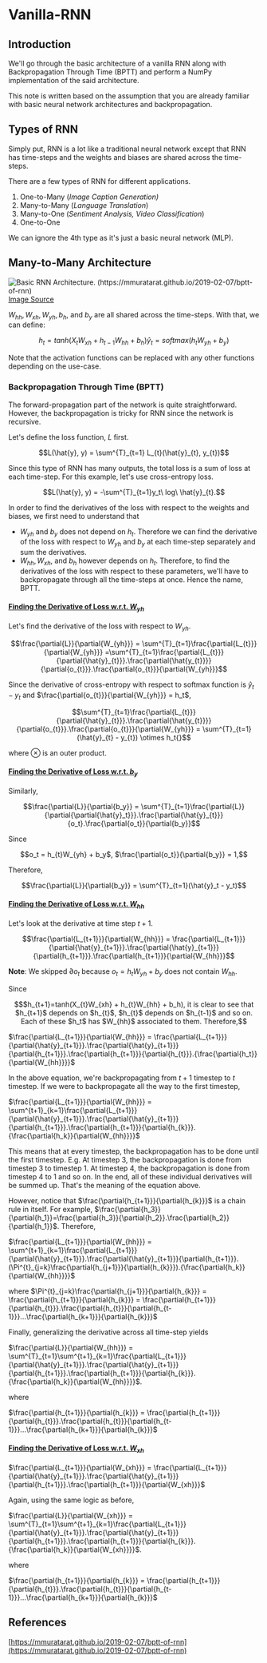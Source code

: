 ﻿# Vanilla-RNN

## Introduction
We'll go through the basic architecture of a vanilla RNN along with Backpropagation Through Time (BPTT) and perform a NumPy implementation of the said architecture.

This note is written based on the assumption that you are already familiar with basic neural network architectures and backpropagation.

## Types of RNN

Simply put, RNN is a lot like a traditional neural network except that RNN has time-steps and the weights and biases are shared across the time-steps. 

There are a few types of RNN for different applications.

 1. One-to-Many (*Image Caption Generation)*
 2. Many-to-Many (*Language Translation*)
 3. Many-to-One (*Sentiment Analysis, Video Classification*)
 4. One-to-One 

We can ignore the 4th type as it's just a basic neural network (MLP).

## Many-to-Many Architecture
![Basic RNN Architecture. (https://mmuratarat.github.io/2019-02-07/bptt-of-rnn) ](https://github.com/Ugenteraan/RNN-to-Transformers/blob/main/Vanilla-RNN/RNN_Arch.png) 		 [Image Source](https://mmuratarat.github.io/2019-02-07/bptt-of-rnn)

$W_{hh}, W_{xh}, W_{yh}, b_{h},$ and $b_{y}$ are all shared across the time-steps. With that, we can define:

```math
h_{t} = tanh(X_{t}W_{xh} + h_{t-1}W_{hh} + b_{h})
\hat{y}_{t} = softmax(h_tW_{yh} + b_y)
```

Note that the activation functions can be replaced with any other functions depending on the use-case.

### Backpropagation Through Time (BPTT)

The forward-propagation part of the network is quite straightforward. However, the backpropagation is tricky for RNN since the network is recursive. 

Let's define the loss function, $L$ first.

```math
L(\hat{y}, y) = \sum^{T}_{t=1} L_{t}(\hat{y}_{t}, y_{t})
```

Since this type of RNN has many outputs, the total loss is a sum of loss at each time-step. For this example, let's use cross-entropy loss.

```math
L(\hat{y}, y) = -\sum^{T}_{t=1}y_t\  log\ \hat{y}_{t}.
```

In order to find the derivatives of the loss with respect to the weights and biases, we first need to understand that

 - $W_{yh}$ and $b_y$ does not depend on $h_t$. Therefore we can find the derivative of the loss with respect to $W_{yh}$ and $b_y$ at each time-step separately and sum the derivatives.
 - $W_{hh}, W_{xh},$ and $b_{h}$ however depends on $h_{t}$. Therefore, to find the derivatives of the loss with respect to these parameters, we'll have to backpropagate through all the time-steps at once. Hence the name, BPTT.

#### <ins>Finding the Derivative of Loss w.r.t. $W_{yh}$
Let's find the derivative of the loss with respect to $W_{yh}$.

```math
\frac{\partial{L}}{\partial{W_{yh}}} = \sum^{T}_{t=1}\frac{\partial{L_{t}}}{\partial{W_{yh}}} =\sum^{T}_{t=1}\frac{\partial{L_{t}}}{\partial{\hat{y}_{t}}}.\frac{\partial{\hat{y_{t}}}}{\partial{o_{t}}}.\frac{\partial{o_{t}}}{\partial{W_{yh}}}
```

Since the derivative of cross-entropy with respect to softmax function is $\hat{y}_{t} - y_{t}$ and $\frac{\partial{o_{t}}}{\partial{W_{yh}}} = h_t$,

```math
\sum^{T}_{t=1}\frac{\partial{L_{t}}}{\partial{\hat{y}_{t}}}.\frac{\partial{\hat{y_{t}}}}{\partial{o_{t}}}.\frac{\partial{o_{t}}}{\partial{W_{yh}}} = \sum^{T}_{t=1}(\hat{y}_{t} - y_{t}) \otimes h_t{}
```

where $\otimes$ is an outer product.

#### <ins>Finding the Derivative of Loss w.r.t. $b_y$

Similarly, 

```math
\frac{\partial{L}}{\partial{b_y}} = \sum^{T}_{t=1}\frac{\partial{L}}{\partial{\partial{\hat{y}_t}}}.\frac{\partial{\hat{y}_{t}}}{o_t}.\frac{\partial{o_t}}{\partial{b_y}}
```

Since 

```math
o_t = h_{t}W_{yh} + b_y$, $\frac{\partial{o_t}}{\partial{b_y}} = 1,
```
Therefore,

```math
\frac{\partial{L}}{\partial{b_y}} = \sum^{T}_{t=1}(\hat{y}_t - y_t)
```

#### <ins>Finding the Derivative of Loss w.r.t. $W_{hh}$

Let's look at the derivative at time step $t+1$.

```math
\frac{\partial{L_{t+1}}}{\partial{W_{hh}}} = \frac{\partial{L_{t+1}}}{\partial{\hat{y}_{t+1}}}.\frac{\partial{\hat{y}_{t+1}}}{\partial{h_{t+1}}}.\frac{\partial{h_{t+1}}}{\partial{W_{hh}}}
```

**Note**: We skipped $\partial{o_t}$ because $o_t=h_{t}W_{yh}+b_y$ does not contain $W_{hh}$.

Since 

```math
$h_{t+1}=tanh(X_{t}W_{xh} + h_{t}W_{hh} + b_h), it is clear to see that $h_{t+1}$ depends on $h_{t}$, $h_{t}$ depends on $h_{t-1}$ and so on. Each of these $h_t$ has $W_{hh}$ associated to them. Therefore,
```
 

$\frac{\partial{L_{t+1}}}{\partial{W_{hh}}} = \frac{\partial{L_{t+1}}}{\partial{\hat{y}_{t+1}}}.\frac{\partial{\hat{y}_{t+1}}}{\partial{h_{t+1}}}.\frac{\partial{h_{t+1}}}{\partial{h_{t}}}.{\frac{\partial{h_t}}{\partial{W_{hh}}}}$

In the above equation, we're backpropagating from $t+1$ timestep to $t$ timestep. If we were to backpropagate all the way to the first timestep,

$\frac{\partial{L_{t+1}}}{\partial{W_{hh}}} = \sum^{t+1}_{k=1}\frac{\partial{L_{t+1}}}{\partial{\hat{y}_{t+1}}}.\frac{\partial{\hat{y}_{t+1}}}{\partial{h_{t+1}}}.\frac{\partial{h_{t+1}}}{\partial{h_{k}}}.{\frac{\partial{h_k}}{\partial{W_{hh}}}}$

This means that at every timestep, the backpropagation has to be done until the first timestep. E.g. At timestep 3, the backpropagation is done from timestep 3 to timestep 1. At timestep 4, the backpropagation is done from timestep 4 to 1 and so on. In the end, all of these individual derivatives will be summed up. That's the meaning of the equation above.

However, notice that $\frac{\partial{h_{t+1}}}{\partial{h_{k}}}$ is a chain rule in itself. For example, $\frac{\partial{h_3}}{\partial{h_1}}=\frac{\partial{h_3}}{\partial{h_2}}.\frac{\partial{h_2}}{\partial{h_1}}$. Therefore,

$\frac{\partial{L_{t+1}}}{\partial{W_{hh}}} = \sum^{t+1}_{k=1}\frac{\partial{L_{t+1}}}{\partial{\hat{y}_{t+1}}}.\frac{\partial{\hat{y}_{t+1}}}{\partial{h_{t+1}}}.(\Pi^{t}_{j=k}\frac{\partial{h_{j+1}}}{\partial{h_{k}}}).{\frac{\partial{h_k}}{\partial{W_{hh}}}}$

where
$\Pi^{t}_{j=k}\frac{\partial{h_{j+1}}}{\partial{h_{k}}} = \frac{\partial{h_{t+1}}}{\partial{h_{k}}} = \frac{\partial{h_{t+1}}}{\partial{h_{t}}}.\frac{\partial{h_{t}}}{\partial{h_{t-1}}}...\frac{\partial{h_{k+1}}}{\partial{h_{k}}}$

Finally, generalizing the derivative across all time-step yields

$\frac{\partial{L}}{\partial{W_{hh}}} = \sum^{T}_{t=1}\sum^{t+1}_{k=1}\frac{\partial{L_{t+1}}}{\partial{\hat{y}_{t+1}}}.\frac{\partial{\hat{y}_{t+1}}}{\partial{h_{t+1}}}.\frac{\partial{h_{t+1}}}{\partial{h_{k}}}.{\frac{\partial{h_k}}{\partial{W_{hh}}}}$.

where

$\frac{\partial{h_{t+1}}}{\partial{h_{k}}} = \frac{\partial{h_{t+1}}}{\partial{h_{t}}}.\frac{\partial{h_{t}}}{\partial{h_{t-1}}}...\frac{\partial{h_{k+1}}}{\partial{h_{k}}}$

#### <ins>Finding the Derivative of Loss w.r.t. $W_{xh}$ 

$\frac{\partial{L_{t+1}}}{\partial{W_{xh}}} = \frac{\partial{L_{t+1}}}{\partial{\hat{y}_{t+1}}}.\frac{\partial{\hat{y}_{t+1}}}{\partial{h_{t+1}}}.\frac{\partial{h_{t+1}}}{\partial{W_{xh}}}$

Again, using the same logic as before, 

$\frac{\partial{L}}{\partial{W_{xh}}} = \sum^{T}_{t=1}\sum^{t+1}_{k=1}\frac{\partial{L_{t+1}}}{\partial{\hat{y}_{t+1}}}.\frac{\partial{\hat{y}_{t+1}}}{\partial{h_{t+1}}}.\frac{\partial{h_{t+1}}}{\partial{h_{k}}}.{\frac{\partial{h_k}}{\partial{W_{xh}}}}$.

where

$\frac{\partial{h_{t+1}}}{\partial{h_{k}}} = \frac{\partial{h_{t+1}}}{\partial{h_{t}}}.\frac{\partial{h_{t}}}{\partial{h_{t-1}}}...\frac{\partial{h_{k+1}}}{\partial{h_{k}}}$


## References

[https://mmuratarat.github.io/2019-02-07/bptt-of-rnn](https://mmuratarat.github.io/2019-02-07/bptt-of-rnn)

